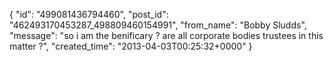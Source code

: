  {
   "id": "499081436794460",
   "post_id": "462493170453287_498809460154991",
   "from_name": "Bobby Sludds",
   "message": "so i am the benificary ? are all corporate bodies trustees in this matter ?",
   "created_time": "2013-04-03T00:25:32+0000"
 }
